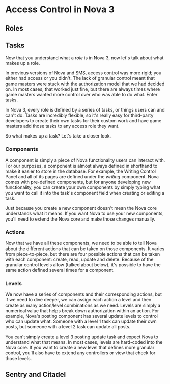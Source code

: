 # Access Control in Nova 3

## Roles

## Tasks

Now that you understand what a _role_ is in Nova 3, now let's talk about what makes up a role.

In previous versions of Nova and SMS, access control was more rigid; you either had access or you didn't. The lack of granular control meant that game masters were stuck with the authorization model that we had decided on. In most cases, that worked just fine, but there are always times where game masters wanted more control over who was able to do what. Enter tasks.

In Nova 3, every role is defined by a series of tasks, or things users can and can't do. Tasks are incredibly flexible, so it's really easy for third-party developers to create their own tasks for their custom work and have game masters add those tasks to any access role they want.

So what makes up a task? Let's take a closer look.

### Components

A component is simply a piece of Nova functionality users can interact with. For our purposes, a component is almost always defined in shorthand to make it easier to store in the database. For example, the Writing Control Panel and all of its pages are defined under the _writing_ component. Nova comes with pre-defined components, but for anyone developing new functionality, you can create your own components by simply typing what you want to call it into the task's component field when creating or editing a task.

<p class="alert alert-info">Just because you create a new component doesn't mean the Nova core understands what it means. If you want Nova to use your new components, you'll need to extend the Nova core and make those changes manually.</p>

### Actions

Now that we have all these components, we need to be able to tell Nova about the different actions that can be taken on those components. It varies from piece-to-piece, but there are four possible actions that can be taken with each component: create, read, update and delete. Because of the granular control levels allow (talked about below), it's possible to have the same action defined several times for a component.

### Levels

We now have a series of components and their corresponding actions, but if we need to dive deeper, we can assign each action a level and then create as many action/level combinations as we need. Levels are simply a numerical value that helps break down authorization within an action. For example, Nova's posting component has several update levels to control who can update what. Someone with a level 1 task can update their own posts, but someone with a level 2 task can update all posts.

<p class="alert alert-info">You can't simply create a level 3 posting update task and expect Nova to understand what that means. In most cases, levels are hard-coded into the Nova core. If you want to create a new level that defines more granular control, you'll also have to extend any controllers or view that check for those levels.</p>

## Sentry and Citadel